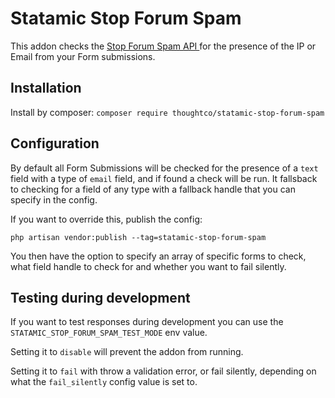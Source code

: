# Statamic Stop Forum Spam

This addon checks the [Stop Forum Spam API ](https://www.stopforumspam.com/usage) for the presence of the IP or Email from your Form submissions.

## Installation

Install by composer: `composer require thoughtco/statamic-stop-forum-spam`

## Configuration

By default all Form Submissions will be checked for the presence of a `text` field with a type of `email` field, and if found a check will be run. It fallsback to checking for a field of any type with a fallback handle that you can specify in the config.

If you want to override this, publish the config:

`php artisan vendor:publish --tag=statamic-stop-forum-spam`

You then have the option to specify an array of specific forms to check, what field handle to check for and whether you want to fail silently.

## Testing during development

If you want to test responses during development you can use the `STATAMIC_STOP_FORUM_SPAM_TEST_MODE` env value.

Setting it to `disable` will prevent the addon from running.

Setting it to `fail` with throw a validation error, or fail silently, depending on what the `fail_silently` config value is set to.
